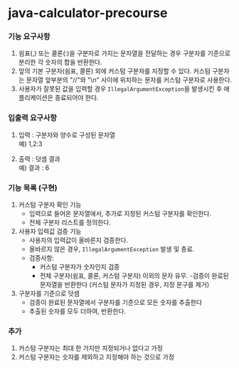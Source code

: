 # java-calculator-precourse

### 기능 요구사항
1. 쉼표(,) 또는 콜론(:)을 구분자로 가지는 문자열을 전달하는 경우 구분자를 기준으로 분리한 각 숫자의 합을 반환한다.
2. 앞의 기본 구분자(쉼표, 콜론) 외에 커스텀 구분자를 지정할 수 있다. 커스텀 구분자는 문자열 앞부분의 "//"와 "\n" 사이에 위치하는 문자를 커스텀 구분자로 사용한다.
3. 사용자가 잘못된 값을 입력할 경우 `IllegalArgumentException`을 발생시킨 후 애플리케이션은 종료되어야 한다.

### 입출력 요구사항
1. 입력 : 구분자와 양수로 구성된 문자열  
   예) 1,2:3 


2. 출력 : 덧셈 결과  
   예) 결과 : 6

### 기능 목록 (구현)
1. 커스텀 구분자 확인 기능  
   - 입력으로 들어온 문자열에서, 추가로 지정된 커스텀 구분자를 확인한다.  
   - 전체 구분자 리스트를 정의한다.
2. 사용자 입력값 검증 기능  
   - 사용자의 입력값이 올바른지 검증한다.
   - 올바르지 않은 경우, `IllegalArgumentException` 발생 및 종료.
   - 검증사항:
     - 커스텀 구분자가 숫자인지 검증
     - 전체 구분자(쉼표, 콜론, 커스텀 구분자) 이외의 문자 유무.
   -검증이 완료된 문자열을 반환한다 (커스텀 문자가 지정된 경우, 지정 문구를 제거)
3. 구분자를 기준으로 덧셈
   - 검증이 완료된 문자열에서 구분자를 기준으로 모든 숫자를 추출한다
   - 추출된 숫자를 모두 더하여, 반환한다.


### 추가
1. 커스텀 구분자는 최대 한 가지만 지정되거나 없다고 가정
2. 커스텀 구분자는 숫자를 제외하고 지정해야 하는 것으로 가정
